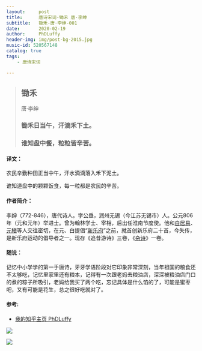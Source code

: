 ```yaml
---
layout:     post
title:      唐诗宋词-锄禾 唐·李绅
subtitle:   锄禾-唐·李绅-001
date:       2020-02-19
author:     PhDLuffy
header-img: img/post-bg-2015.jpg
music-id: 520567148
catalog: true
tags:
    - 唐诗宋词

---
```


> ## 锄禾
>
> 唐·李绅
>
> ### 锄禾日当午，汗滴禾下土。
>
> ### 谁知盘中餐，粒粒皆辛苦。



#### 译文：

农民辛勤种田正当中午，汗水滴滴落入禾下泥土。

谁知道盘中的颗颗饭食，每一粒都是农民的辛苦。

#### 作者简介：

李绅（772-846），唐代诗人。字公垂，润州无锡（今江苏无锡市）人。公元806年（元和元年）举进士。曾为翰林学士、宰相，后出任淮南节度使。他和[白居易](https://baike.baidu.com/item/白居易)、[元稹](https://baike.baidu.com/item/元稹)等人交往密切，在元、白提倡“[新乐府](https://baike.baidu.com/item/新乐府)”之前，就首创新乐府二十首，今失传，是新乐府运动的倡导者之一。现存《追昔游诗》三卷，《[杂诗](https://baike.baidu.com/item/杂诗)》一卷。

#### 随说：

记忆中小学学的第一手唐诗，牙牙学语阶段对它印象非常深刻，当年祖国的粮食还不太够吃，记忆里家里还有粮本，记得有一次跟老妈去粮油店，深深被粮油店门口的煮的粽子所吸引，老妈给我买了两个吃，忘记具体是什么馅的了，可能是蜜枣吧，又有可能是花生，总之很好吃就对了。

#### 参考:

* [我的知乎主页 PhDLuffy](https://www.zhihu.com/people/PhDLuffy)

![](https://tva1.sinaimg.cn/large/0082zybpgy1gc034h4bvij30dw0dw75y.jpg)



![](https://media.giphy.com/media/WOm8VaR0agrmNbRFbf/giphy.gif)

